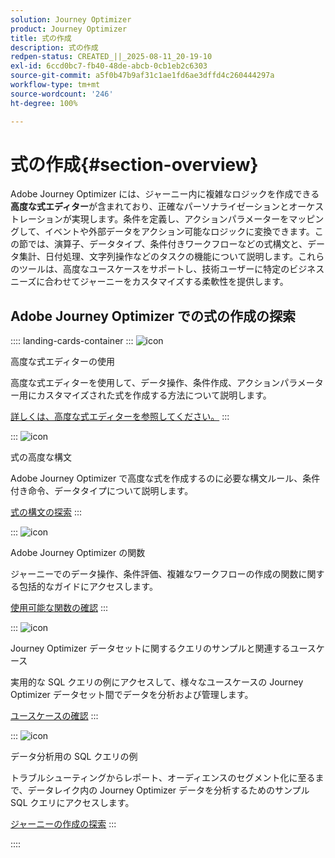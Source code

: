 ```yaml
---
solution: Journey Optimizer
product: Journey Optimizer
title: 式の作成
description: 式の作成
redpen-status: CREATED_||_2025-08-11_20-19-10
exl-id: 6ccd0bc7-fb40-48de-abcb-0cb1eb2c6303
source-git-commit: a5f0b47b9af31c1ae1fd6ae3dffd4c260444297a
workflow-type: tm+mt
source-wordcount: '246'
ht-degree: 100%

---
```


# 式の作成{#section-overview}

Adobe Journey Optimizer には、ジャーニー内に複雑なロジックを作成できる&#x200B;**高度な式エディター**&#x200B;が含まれており、正確なパーソナライゼーションとオーケストレーションが実現します。条件を定義し、アクションパラメーターをマッピングして、イベントや外部データをアクション可能なロジックに変換できます。この節では、演算子、データタイプ、条件付きワークフローなどの式構文と、データ集計、日付処理、文字列操作などのタスクの機能について説明します。これらのツールは、高度なユースケースをサポートし、技術ユーザーに特定のビジネスニーズに合わせてジャーニーをカスタマイズする柔軟性を提供します。

## Adobe Journey Optimizer での式の作成の探索

:::: landing-cards-container
:::
![icon](https://cdn.experienceleague.adobe.com/icons/screwdriver-wrench.svg?lang=ja)

高度な式エディターの使用

高度な式エディターを使用して、データ操作、条件作成、アクションパラメーター用にカスタマイズされた式を作成する方法について説明します。

[詳しくは、高度な式エディターを参照してください。](../using/building-journeys/expression/expressionadvanced.md)
:::

:::
![icon](https://cdn.experienceleague.adobe.com/icons/code-branch.svg?lang=ja)

式の高度な構文

Adobe Journey Optimizer で高度な式を作成するのに必要な構文ルール、条件付き命令、データタイプについて説明します。

[式の構文の探索](syntax-landing-page.md)
:::

:::
![icon](https://cdn.experienceleague.adobe.com/icons/puzzle-piece.svg?lang=ja)

Adobe Journey Optimizer の関数

ジャーニーでのデータ操作、条件評価、複雑なワークフローの作成の関数に関する包括的なガイドにアクセスします。

[使用可能な関数の確認](main-functions-journey-landing-page.md)
:::


:::
![icon](https://cdn.experienceleague.adobe.com/icons/bullseye.svg?lang=ja)

Journey Optimizer データセットに関するクエリのサンプルと関連するユースケース

実用的な SQL クエリの例にアクセスして、様々なユースケースの Journey Optimizer データセット間でデータを分析および管理します。

[ユースケースの確認](../using/data/datasets-query-examples.md)
:::

:::
![icon](https://cdn.experienceleague.adobe.com/icons/list-check.svg?lang=ja)

データ分析用の SQL クエリの例

トラブルシューティングからレポート、オーディエンスのセグメント化に至るまで、データレイク内の Journey Optimizer データを分析するためのサンプル SQL クエリにアクセスします。

[ジャーニーの作成の探索](../using/reports/query-examples.md)
:::


::::
